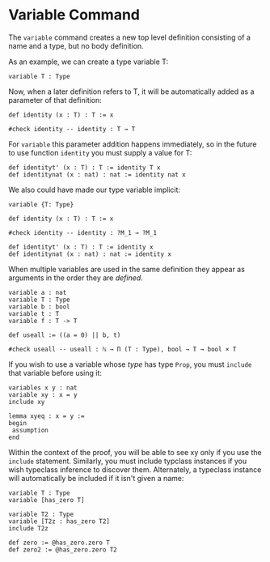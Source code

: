 # Variable Command

The `variable` command creates a new top level definition consisting of a name and a type, but no body definition.

As an example, we can create a type variable T:

```lean
variable T : Type
```

Now, when a later definition refers to T, it will be automatically added as a parameter of that definition:

```lean
def identity (x : T) : T := x

#check identity -- identity : T → T

```

For `variable` this parameter addition happens immediately, so in the future to use function `identity` you must supply a value for T:

```lean
def identityt' (x : T) : T := identity T x
def identitynat (x : nat) : nat := identity nat x
```

We also could have made our type variable implicit:

```lean
variable {T: Type}

def identity (x : T) : T := x

#check identity -- identity : ?M_1 → ?M_1

def identityt' (x : T) : T := identity x
def identitynat (x : nat) : nat := identity x
```

When multiple variables are used in the same definition they appear as arguments in the order they are _defined_.

```lean
variable a : nat
variable T : Type
variable b : bool
variable t : T
variable f : T -> T

def useall := ((a = 0) || b, t)

#check useall -- useall : ℕ → Π (T : Type), bool → T → bool × T
```

If you wish to use a variable whose _type_ has type `Prop`, you must `include` that variable before using it:

```lean
variables x y : nat
variable xy : x = y
include xy 

lemma xyeq : x = y :=
begin
 assumption
end
```

Within the context of the proof, you will be able to see xy only if you use the `include` statement. Similarly, you must include typclass instances if you wish typeclass inference to discover them. Alternately, a typeclass instance will automatically be included if it isn't given a name:

```lean
variable T : Type
variable [has_zero T]

variable T2 : Type
variable [T2z : has_zero T2]
include T2z

def zero := @has_zero.zero T
def zero2 := @has_zero.zero T2
```


